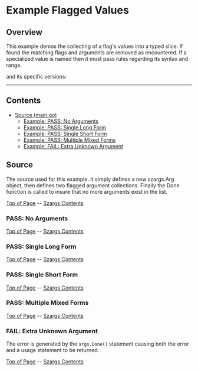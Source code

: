 <!---
   Szerszam argument library: szargs.
   Copyright (C) 2024  Leslie Dancsecs

   This program is free software: you can redistribute it and/or modify
   it under the terms of the GNU General Public License as published by
   the Free Software Foundation, either version 3 of the License, or
   (at your option) any later version.

   This program is distributed in the hope that it will be useful,
   but WITHOUT ANY WARRANTY; without even the implied warranty of
   MERCHANTABILITY or FITNESS FOR A PARTICULAR PURPOSE.  See the
   GNU General Public License for more details.

   You should have received a copy of the GNU General Public License
   along with this program.  If not, see <https://www.gnu.org/licenses/>.
-->

# Example Flagged Values


## Overview

This example demos the collecting of a flag's values into a typed slice.  If
found the matching flags and arguments are removed as encountered. If a
specialized value is named then it must pass rules regarding its syntax and
range.

<!--- gotomd::dcln::./../../Args.ValuesString -->

and its specific versions:

<!--- gotomd::dcls::./../../Args.ValuesFloat64 Args.ValuesFloat32 Args.ValuesInt64 Args.ValuesInt32 Args.ValuesInt16 Args.ValuesInt8 Args.ValuesInt Args.ValuesUint64 Args.ValuesUint32 Args.ValuesUint16 Args.ValuesUint8 Args.ValuesUint Args.ValuesOption -->



---

## Contents

- [Source (main.go)](#source)
    - [Example: PASS: No Arguments](#pass-no-arguments)
    - [Example: PASS: Single Long Form](#pass-single-long-form)
    - [Example: PASS: Single Short Form](#pass-single-short-form)
    - [Example: PASS: Multiple Mixed Forms](#pass-multiple-mixed-forms)
    - [Example: FAIL: Extra Unknown Argument](#fail-extra-unknown-argument)

## Source

The source used for this example.  It simply defines a new szargs.Arg object,
then defines two flagged argument collections.  Finally the Done function is
called to insure that no more arguments exist in the list.

<!--- gotomd::file::./main.go -->

[Top of Page](#example-flagged-values) --
[Szargs Contents](../../README.md#contents)

### PASS: No Arguments

<!--- gotomd::run::./. -->

[Top of Page](#example-flagged-values) --
[Szargs Contents](../../README.md#contents)

### PASS: Single Long Form

<!--- gotomd::run::./. --name theName --byte 23 -->

[Top of Page](#example-flagged-values) --
[Szargs Contents](../../README.md#contents)

### PASS: Single Short Form

<!--- gotomd::run::./. -n anotherName -b 42 -->

[Top of Page](#example-flagged-values) --
[Szargs Contents](../../README.md#contents)


### PASS: Multiple Mixed Forms

<!--- gotomd::run::./. -n aName --name anotherName -b 42 --byte 23 -->

[Top of Page](#example-flagged-values) --
[Szargs Contents](../../README.md#contents)


### FAIL: Extra Unknown Argument

The error is generated by the ```args.Done()``` statement causing both the
error and a usage statement to be returned.

<!--- gotomd::run::./. extraUnknownArgument -->

[Top of Page](#example-flagged-values) --
[Szargs Contents](../../README.md#contents)

